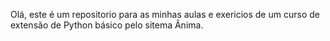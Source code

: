 Olá, este é um repositorio para as minhas aulas e exericios
de um curso de extensão de Python básico pelo sitema Ânima.